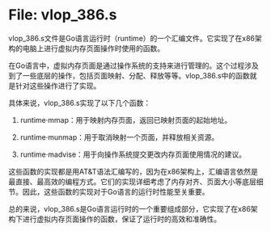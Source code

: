 # File: vlop_386.s

vlop_386.s文件是Go语言运行时（runtime）的一个汇编文件。它实现了在x86架构的电脑上进行虚拟内存页面操作时使用的函数。

在Go语言中，虚拟内存页面是通过操作系统的支持来进行管理的。这个过程涉及到了一些底层的操作，包括页面映射、分配、释放等等。vlop_386.s中的函数就是针对这些操作进行了实现。

具体来说，vlop_386.s实现了以下几个函数：

1. runtime·mmap：用于映射内存页面，返回已映射页面的起始地址。

2. runtime·munmap：用于取消映射一个页面，并释放相关资源。

3. runtime·madvise：用于向操作系统提交更改内存页面使用情况的建议。

这些函数的实现都是用AT&T语法汇编写的，因为在x86架构上，汇编语言依然是最直接、最高效的编程方式。它们的实现详细考虑了内存对齐、页面大小等底层细节。因此，这些函数的实现对于Go语言的运行时性能至关重要。

总的来说，vlop_386.s是Go语言运行时的一个重要组成部分，它实现了在x86架构下进行虚拟内存页面操作的函数，保证了运行时的高效和准确性。

